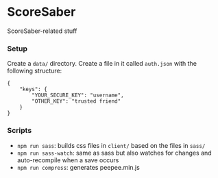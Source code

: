 # ScoreSaber
ScoreSaber-related stuff

### Setup
Create a `data/` directory. Create a file in it called `auth.json` with the following structure:
```
{
	"keys": {
		"YOUR_SECURE_KEY": "username",
		"OTHER_KEY": "trusted friend"
	}
}
```

### Scripts
- `npm run sass`: builds css files in `client/` based on the files in `sass/`
- `npm run sass-watch`: same as sass but also watches for changes and auto-recompile when a save occurs
- `npm run compress`: generates peepee.min.js
